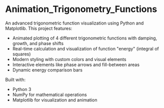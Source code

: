 # Animation_Trigonometry_Functions
An advanced trigonometric function visualization using Python and Matplotlib. This project features:

- Animated plotting of 4 different trigonometric functions with damping, growth, and phase shifts
- Real-time calculation and visualization of function "energy" (integral of squares)
- Modern styling with custom colors and visual elements
- Interactive elements like phase arrows and fill-between areas
- Dynamic energy comparison bars

Built with:
- Python 3
- NumPy for mathematical operations
- Matplotlib for visualization and animation
